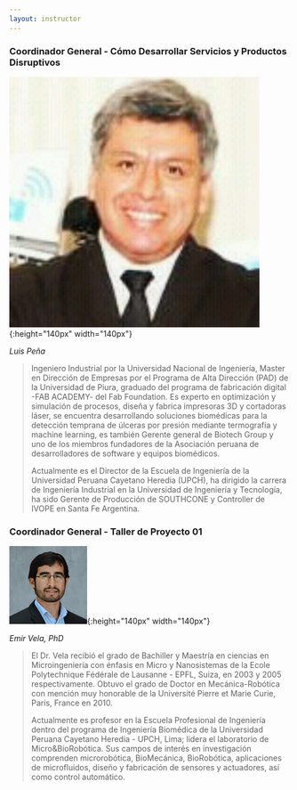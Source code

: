 ```yaml
---
layout: instructor
---
```

### Coordinador General - Cómo Desarrollar Servicios y Productos Disruptivos
![Alt text](/instructors/luis_pena.jpg){:height="140px" width="140px"}

*Luis Peña*

>Ingeniero Industrial por la Universidad Nacional de Ingeniería, Master en Dirección de Empresas por el Programa de Alta Dirección (PAD) de la Universidad de Piura, graduado del programa de fabricación digital -FAB ACADEMY- del Fab Foundation. Es experto en optimización y simulación de procesos, diseña y fabrica impresoras 3D y cortadoras láser, se encuentra desarrollando soluciones biomédicas para la detección temprana de úlceras por presión mediante termografía y machine learning, es también Gerente general de Biotech Group y uno de los miembros fundadores de la Asociación peruana de desarrolladores de software y equipos biomédicos.
>
>Actualmente es el Director de la Escuela de Ingeniería de la Universidad Peruana Cayetano Heredia (UPCH), ha dirigido la carrera de Ingeniería Industrial en la Universidad de Ingeniería y Tecnología, ha sido Gerente de Producción de SOUTHCONE y Controller de IVOPE en Santa Fe Argentina. 

### Coordinador General - Taller de Proyecto 01
![Alt text](/instructors/emir_vela.png){:height="140px" width="140px"}

*Emir Vela, PhD*

>El Dr. Vela recibió el grado de Bachiller y Maestría en ciencias en Microingeniería con énfasis en Micro y Nanosistemas de la Ecole Polytechnique Fédérale de Lausanne - EPFL, Suiza, en 2003 y 2005 respectivamente. Obtuvo el grado de Doctor en Mecánica-Robótica con mención muy honorable de la Université Pierre et Marie Curie, Paris, France en 2010.
>
>Actualmente es profesor en la Escuela Profesional de Ingeniería dentro del programa de Ingeniería Biomédica de la Universidad Peruana Cayetano Heredia - UPCH, Lima; lidera el laboratorio de Micro&BioRobótica.   Sus campos de interés en investigación comprenden microrobótica, BioMecánica, BioRobótica, aplicaciones de microfluidos, diseño y fabricación de sensores y actuadores, así como control automático.
